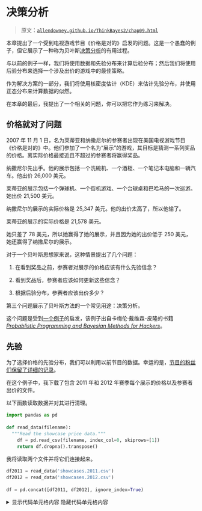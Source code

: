 # 决策分析

> 原文：[`allendowney.github.io/ThinkBayes2/chap09.html`](https://allendowney.github.io/ThinkBayes2/chap09.html)

本章提出了一个受到电视游戏节目《价格是对的》启发的问题。这是一个愚蠢的例子，但它展示了一种称为贝叶斯[决策分析](https://en.wikipedia.org/wiki/Decision_analysis)的有用过程。

与以前的例子一样，我们将使用数据和先验分布来计算后验分布；然后我们将使用后验分布来选择一个涉及出价的游戏中的最佳策略。

作为解决方案的一部分，我们将使用核密度估计（KDE）来估计先验分布，并使用正态分布来计算数据的似然。

在本章的最后，我提出了一个相关的问题，你可以把它作为练习来解决。

## 价格就对了问题

2007 年 11 月 1 日，名为莱蒂亚和纳撒尼尔的参赛者出现在美国电视游戏节目《价格是对的》中。他们参加了一个名为“展示”的游戏，其目标是猜测一系列奖品的价格。离实际价格最接近且不超过的参赛者将赢得奖品。

纳撒尼尔先出手。他的展示包括一个洗碗机、一个酒柜、一个笔记本电脑和一辆汽车。他出价 26,000 美元。

莱蒂亚的展示包括一个弹球机、一个街机游戏、一个台球桌和巴哈马的一次巡游。她出价 21,500 美元。

纳撒尼尔的展示的实际价格是 25,347 美元。他的出价太高了，所以他输了。

莱蒂亚的展示的实际价格是 21,578 美元。

她只差了 78 美元，所以她赢得了她的展示，并且因为她的出价低于 250 美元，她还赢得了纳撒尼尔的展示。

对于一个贝叶斯思想家来说，这种情景提出了几个问题：

1.  在看到奖品之前，参赛者对展示的价格应该有什么先验信念？

1.  看到奖品后，参赛者应该如何更新这些信念？

1.  根据后验分布，参赛者应该出价多少？

第三个问题展示了贝叶斯方法的一个常见用途：决策分析。

这个问题是受到[一个例子](https://nbviewer.jupyter.org/github/CamDavidsonPilon/Probabilistic-Programming-and-Bayesian-Methods-for-Hackers/blob/master/Chapter5_LossFunctions/Ch5_LossFunctions_PyMC3.ipynb)的启发，该例子出自卡梅伦·戴维森-皮隆的书籍[*Probablistic Programming and Bayesian Methods for Hackers*](http://camdavidsonpilon.github.io/Probabilistic-Programming-and-Bayesian-Methods-for-Hackers)。

## 先验

为了选择价格的先验分布，我们可以利用以前节目的数据。幸运的是，[节目的粉丝们保留了详细的记录](https://web.archive.org/web/20121107204942/http://www.tpirsummaries.8m.com/)。

在这个例子中，我下载了包含 2011 年和 2012 年赛季每个展示的价格以及参赛者出价的文件。

以下函数读取数据并对其进行清理。

```py
import pandas as pd

def read_data(filename):
  """Read the showcase price data."""
    df = pd.read_csv(filename, index_col=0, skiprows=[1])
    return df.dropna().transpose() 
```

我将读取两个文件并将它们连接起来。

```py
df2011 = read_data('showcases.2011.csv')
df2012 = read_data('showcases.2012.csv')

df = pd.concat([df2011, df2012], ignore_index=True) 
```

<details class="hide above-input"><summary aria-label="Toggle hidden content">显示代码单元格内容 隐藏代码单元格内容</summary>

```py
print(df2011.shape, df2012.shape, df.shape) 
```

```py
(191, 6) (122, 6) (313, 6) 
```</details>

数据集如下所示：

```py
df.head(3) 
```

|  | 展示 1 | 展示 2 | 出价 1 | 出价 2 | 差额 1 | 差额 2 |
| --- | --- | --- | --- | --- | --- | --- |
| 0 | 50969.0 | 45429.0 | 42000.0 | 34000.0 | 8969.0 | 11429.0 |
| 1 | 21901.0 | 34061.0 | 14000.0 | 59900.0 | 7901.0 | -25839.0 |
| 2 | 32815.0 | 53186.0 | 32000.0 | 45000.0 | 815.0 | 8186.0 |

前两列“展示 1”和“展示 2”是以美元计的展示价值。接下来的两列是参赛者的出价。最后两列是实际价值和出价之间的差额。

## 核密度估计

这个数据集包含了 313 个以前展示的价格，我们可以把它看作是可能价格的样本。

我们可以使用这个样本来估计 Showcase 价格的先验分布。其中一种方法是核密度估计（KDE），它使用样本来估计平滑分布。如果你不熟悉 KDE，你可以[在这里阅读相关内容](https://mathisonian.github.io/kde)。

SciPy 提供了`gaussian_kde`，它接受一个样本并返回一个表示估计分布的对象。

以下函数接受`sample`，制作一个 KDE，对给定的一系列数量`qs`进行评估，并将结果作为归一化的 PMF 返回。

```py
from scipy.stats import gaussian_kde
from empiricaldist import Pmf

def kde_from_sample(sample, qs):
  """Make a kernel density estimate from a sample."""
    kde = gaussian_kde(sample)
    ps = kde(qs)
    pmf = Pmf(ps, qs)
    pmf.normalize()
    return pmf 
```

我们可以使用它来估计 Showcase 1 的值的分布：

```py
import numpy as np

qs = np.linspace(0, 80000, 81)
prior1 = kde_from_sample(df['Showcase 1'], qs) 
```

它看起来是这样的：

<details class="hide above-input"><summary aria-label="Toggle hidden content">显示代码单元格内容 隐藏代码单元格内容</summary>

```py
from utils import decorate

def decorate_value(title=''):
    decorate(xlabel='Showcase value ($)',
        ylabel='PMF',
        title=title) 
```</details> <details class="hide above-input"><summary aria-label="Toggle hidden content">显示代码单元格源代码 隐藏代码单元格源代码</summary>

```py
prior1.plot(label='Prior 1')
decorate_value('Prior distribution of showcase value') 
```</details> ![_images/ebaa0745d09379dd23ab450b3c00d28fbc9fb9cd3e2cf44daeb54add4c0dd6b3.png](img/f5710bb28e58d6b9012587f16bce6520.png)

**练习：** 使用这个函数制作一个代表 Showcase 2 先验分布的`Pmf`，并绘制它。

<details class="hide above-input"><summary aria-label="Toggle hidden content">显示代码单元格内容 隐藏代码单元格内容</summary>

```py
# Solution

qs = np.linspace(0, 80000, 81)
prior2 = kde_from_sample(df['Showcase 2'], qs) 
```</details> <details class="hide above-input"><summary aria-label="Toggle hidden content">显示代码单元格内容 隐藏代码单元格内容</summary>

```py
# Solution

prior1.plot(label='Prior 1')
prior2.plot(label='Prior 2')

decorate_value('Prior distributions of showcase value') 
```

![_images/03e7a17b911a5c8515491255fd219d0d4ad520f22f431b7f9edd96263ac92665.png](img/f4f9e3ebe8bbc827836c00a2bbff3bdb.png)</details>

## 误差的分布

要更新这些先验，我们必须回答这些问题：

+   我们应该考虑什么数据，以及如何量化它？

+   我们能计算一个似然函数吗？也就是说，对于每个假设的价格，我们能计算数据的条件似然性吗？

为了回答这些问题，我将把每个参赛者建模为一个具有已知误差特性的价格猜测工具。在这个模型中，当参赛者看到奖品时，他们猜测每个奖品的价格并将价格相加。让我们称这个总和为`guess`。

现在我们需要回答的问题是，“如果实际价格是`price`，那么参赛者的猜测是`guess`的可能性有多大？”

同样，如果我们定义`error = guess - price`，我们可以问，“参赛者的猜测偏离`error`的可能性有多大？”

为了回答这个问题，我将再次使用历史数据。对于数据集中的每个 Showcase，让我们看看参赛者出价和实际价格之间的差异：

```py
sample_diff1 = df['Bid 1'] - df['Showcase 1']
sample_diff2 = df['Bid 2'] - df['Showcase 2'] 
```

为了可视化这些差异的分布，我们可以再次使用 KDE。

```py
qs = np.linspace(-40000, 20000, 61)
kde_diff1 = kde_from_sample(sample_diff1, qs)
kde_diff2 = kde_from_sample(sample_diff2, qs) 
```

这些分布看起来是这样的：

<details class="hide above-input"><summary aria-label="Toggle hidden content">显示代码单元格源代码 隐藏代码单元格源代码</summary>

```py
kde_diff1.plot(label='Diff 1', color='C8')
kde_diff2.plot(label='Diff 2', color='C4')

decorate(xlabel='Difference in value ($)',
        ylabel='PMF',
        title='Difference between bid and actual value') 
```</details> ![_images/38edf57e021b3d3e8ce3a2ddc1a30895a9ccc1658bd4a943befbe2c2bbd9b82e.png](img/1f2c4977b6b89234efbc72504e4094b9.png)

看起来出价太低的情况比出价太高的情况更常见，这是有道理的。请记住，在游戏规则下，如果你出价过高，你就会输掉比赛，所以参赛者可能会故意低估一定程度。

例如，如果他们猜测 Showcase 的价值是\\(40,000，他们可能出价\\)36,000 以避免超支。

看起来这些分布很好地符合正态分布，所以我们可以用它们的均值和标准差来总结它们。

例如，这是 Player 1 的`Diff`的均值和标准差。

```py
mean_diff1 = sample_diff1.mean()
std_diff1 = sample_diff1.std()

print(mean_diff1, std_diff1) 
```

```py
-4116.3961661341855 6899.909806377117 
```

现在我们可以使用这些差异来建模参赛者的误差分布。这一步有点棘手，因为我们实际上并不知道参赛者的猜测；我们只知道他们的出价。

所以我们必须做一些假设：

+   我假设参赛者之所以低估是因为他们在策略上，平均而言，他们的猜测是准确的。换句话说，他们的误差的均值是 0。

+   但我假设差异的扩散反映了它们误差的实际扩散。因此，我将使用差异的标准差作为它们误差的标准差。

基于这些假设，我将使用参数 0 和`std_diff1`创建一个正态分布。

SciPy 提供了一个名为`norm`的对象，表示具有给定均值和标准差的正态分布。

```py
from scipy.stats import norm

error_dist1 = norm(0, std_diff1) 
```

结果是一个对象，提供了`pdf`，用于评估正态分布的概率密度函数。

例如，这里是`error=-100`的概率密度，基于 Player 1 的误差分布。

```py
error = -100
error_dist1.pdf(error) 
```

```py
5.781240564008691e-05 
```

单独来看，这个数字并没有太多意义，因为概率密度不是概率。但它们与概率成比例，所以我们可以将它们用作贝叶斯更新中的可能性，正如我们将在下一节中看到的那样。

## 更新

假设你是 Player 1。你看到你的展示奖品，你猜测总价值为 23,000 美元。

根据你的猜测，我将从先前分布中的每个假设价格中减去；结果是你在每个假设下的误差。

```py
guess1 = 23000
error1 = guess1 - prior1.qs 
```

现在假设我们知道，基于过去的表现，你的估计误差很好地符合`error_dist1`。在这种假设下，我们可以计算每个假设下你的误差的可能性。

```py
likelihood1 = error_dist1.pdf(error1) 
```

结果是一个可能性数组，我们可以用它来更新先验。

```py
posterior1 = prior1 * likelihood1
posterior1.normalize() 
```

<details class="hide below-input"><summary aria-label="切换隐藏内容">显示代码单元格输出 隐藏代码单元格输出</summary>

```py
3.3889812097254624e-05 
```</details>

后验分布如下：

<details class="hide above-input"><summary aria-label="切换隐藏内容">显示代码单元格源代码 隐藏代码单元格源代码</summary>

```py
prior1.plot(color='C5', label='Prior 1')
posterior1.plot(color='C4', label='Posterior 1')

decorate_value('Prior and posterior distribution of showcase value') 
```</details> ![_images/aa8da72d19e4cc2f8250daffba23cacc37f51d434598893c89d0b11c900ab63c.png](img/20af617e710a333d6f7a5753b0309a6b.png)

因为你的初始猜测在范围的较低端，后验分布已经向左移动。我们可以计算后验均值，看看移动了多少。

```py
prior1.mean(), posterior1.mean() 
```

```py
(30299.488817891375, 26192.024002392536) 
```

在看到奖品之前，你期望看到一个价值接近 30,000 美元的展示。在猜测 23,000 美元后，你更新了先验分布。根据先验和你的猜测的组合，你现在期望实际价格约为 26,000 美元。

**练习：**现在假设你是 Player 2。当你看到你的展示时，你猜测总价值为 38,000 美元。

使用`diff2`构建一个代表你估计误差分布的正态分布。

计算每个实际价格的你猜测的可能性，并用它来更新`prior2`。

绘制后验分布并计算后验均值。根据先验和你的猜测，你期望展示的实际价格是多少？

<details class="hide above-input"><summary aria-label="切换隐藏内容">显示代码单元格内容 隐藏代码单元格内容</summary>

```py
# Solution

mean_diff2 = sample_diff2.mean()
std_diff2 = sample_diff2.std()

print(mean_diff2, std_diff2) 
```

```py
-3675.891373801917 6886.260711323408 
```</details> <details class="hide above-input"><summary aria-label="切换隐藏内容">显示代码单元格内容 隐藏代码单元格内容</summary>

```py
# Solution

error_dist2 = norm(0, std_diff2) 
```</details> <details class="hide above-input"><summary aria-label="切换隐藏内容">显示代码单元格内容 隐藏代码单元格内容</summary>

```py
# Solution

guess2 = 38000
error2 = guess2 - prior2.qs

likelihood2 = error_dist2.pdf(error2) 
```</details> <details class="hide above-input"><summary aria-label="切换隐藏内容">显示代码单元格内容 隐藏代码单元格内容</summary>

```py
# Solution

posterior2 = prior2 * likelihood2
posterior2.normalize() 
```

```py
2.697812321910703e-05 
```</details> <details class="hide above-input"><summary aria-label="切换隐藏内容">显示代码单元格内容 隐藏代码单元格内容</summary>

```py
# Solution

prior2.plot(color='C5', label='Prior 2')
posterior2.plot(color='C15', label='Posterior 2')

decorate_value('Prior and posterior distribution of showcase value') 
```

![_images/ddaebf298f67138cb1ad06d9864e123abfa90d2dcfc18d188d40247fa118ee0a.png](img/236c7d0250007875a754dd2c19e1c288.png)</details><details class="hide above-input"><summary aria-label="切换隐藏内容">显示代码单元格内容 隐藏代码单元格内容</summary>

```py
# Solution

print(prior2.mean(), posterior2.mean()) 
```

```py
31047.62371912252 34305.20161642468 
```</details>

## 获胜的概率

现在我们对每个玩家都有了后验分布，让我们考虑一下策略。

首先，从玩家 1 的角度来看，让我们计算玩家 2 出价过高的概率。为了简单起见，我将只使用过去玩家的表现，忽略展示品的价值。

以下函数接受过去出价的序列，并返回出价过高的比例。

```py
def prob_overbid(sample_diff):
  """Compute the probability of an overbid."""
    return np.mean(sample_diff > 0) 
```

这是玩家 2 出价过高的估计。

```py
prob_overbid(sample_diff2) 
```

```py
0.29073482428115016 
```

现在假设玩家 1 低出了 5000 美元。玩家 2 低出的概率是多少？

以下函数使用过去的表现来估计玩家出价低于给定金额`diff`的概率：

```py
def prob_worse_than(diff, sample_diff):
  """Probability opponent diff is worse than given diff."""
    return np.mean(sample_diff < diff) 
```

这是玩家 2 低出 5000 美元以上的概率。

```py
prob_worse_than(-5000, sample_diff2) 
```

```py
0.38338658146964855 
```

这是他们低出 10000 美元以上的概率。

```py
prob_worse_than(-10000, sample_diff2) 
```

```py
0.14376996805111822 
```

我们可以结合这些函数来计算玩家 1 赢得比赛的概率，给定他们的出价与实际价格之间的差异：

```py
def compute_prob_win(diff, sample_diff):
  """Probability of winning for a given diff."""
    # if you overbid you lose
    if diff > 0:
        return 0

    # if the opponent overbids, you win
    p1 = prob_overbid(sample_diff)

    # or of their bid is worse than yours, you win
    p2 = prob_worse_than(diff, sample_diff)

    # p1 and p2 are mutually exclusive, so we can add them
    return p1 + p2 
```

这是你低出 5000 美元的情况下赢得比赛的概率。

```py
compute_prob_win(-5000, sample_diff2) 
```

```py
0.6741214057507987 
```

现在让我们看看一系列可能差异的赢得概率。

```py
xs = np.linspace(-30000, 5000, 121)
ys = [compute_prob_win(x, sample_diff2) 
      for x in xs] 
```

它看起来是这样的：

<details class="hide above-input"><summary aria-label="Toggle hidden content">显示代码单元格源代码 隐藏代码单元格源代码</summary>

```py
import matplotlib.pyplot as plt

plt.plot(xs, ys)

decorate(xlabel='Difference between bid and actual price ($)',
         ylabel='Probability of winning',
         title='Player 1') 
```</details> ![_images/95b1f75c55a42262fae0f50426c1ad7109acb4485c645d8df064158bda3be190.png](img/d89a68655a2a15bae620e54b69ce9d9f.png)

如果你低于 30000 美元，赢得比赛的机会约为 30%，这主要是你的对手出价过高的机会。

随着你的出价接近实际价格，你赢得比赛的机会接近 1。

当然，如果你出价过高，你就输了（即使你的对手也出价过高）。

**练习：** 从玩家 2 的角度运行相同的分析。使用来自玩家 1 的差异样本，计算：

1.  玩家 1 出价过高的概率。

1.  玩家 1 低出 5000 美元以上的概率。

1.  玩家 2 赢得比赛的概率，假设他们低出 5000 美元。

然后绘制玩家 2 赢得比赛的概率，以及他们的出价与实际价格之间可能的差异范围。

<details class="hide above-input"><summary aria-label="Toggle hidden content">显示代码单元格内容 隐藏代码单元格内容</summary>

```py
# Solution

prob_overbid(sample_diff1) 
```

```py
0.24600638977635783 
```</details> <details class="hide above-input"><summary aria-label="Toggle hidden content">显示代码单元格内容 隐藏代码单元格内容</summary>

```py
# Solution

prob_worse_than(-5000, sample_diff1) 
```

```py
0.3993610223642173 
```</details> <details class="hide above-input"><summary aria-label="Toggle hidden content">显示代码单元格内容 隐藏代码单元格内容</summary>

```py
# Solution

compute_prob_win(-5000, sample_diff1) 
```

```py
0.6453674121405751 
```</details> <details class="hide above-input"><summary aria-label="Toggle hidden content">显示代码单元格内容 隐藏代码单元格内容</summary>

```py
# Solution

xs = np.linspace(-30000, 5000, 121)
ys = [compute_prob_win(x, sample_diff1) for x in xs] 
```</details> <details class="hide above-input"><summary aria-label="Toggle hidden content">显示代码单元格内容 隐藏代码单元格内容</summary>

```py
# Solution

plt.plot(xs, ys)

decorate(xlabel='Difference between bid and actual price ($)',
         ylabel='Probability of winning',
         title='Player 2') 
```

![_images/6a0fdd6202e5213fa2c54cc2554bb11ee21096e795e3c9e8c7418d6fd3e5cbbf.png](img/176beb4578160880511cac1e394957ed.png)</details>

## 决策分析

在前一节中，我们计算了在我们低出一定金额的情况下赢得比赛的概率。

实际上，参赛者不知道他们低出了多少，因为他们不知道实际价格。

但是他们确实有一个代表他们对实际价格的信念的后验分布，并且他们可以使用它来估计他们在给定出价下赢得比赛的概率。

以下函数接受可能的出价、实际价格的后验分布和对手差异的样本。

它循环遍历后验分布中的假设价格，并对每个价格进行计算，

1.  计算出价和假设价格之间的差异，

1.  计算玩家在给定差异情况下赢得比赛的概率，并

1.  将概率的加权和相加，其中权重是后验分布中的概率。

```py
def total_prob_win(bid, posterior, sample_diff):
  """Computes the total probability of winning with a given bid.

 bid: your bid
 posterior: Pmf of showcase value
 sample_diff: sequence of differences for the opponent

 returns: probability of winning
 """
    total = 0
    for price, prob in posterior.items():
        diff = bid - price
        total += prob * compute_prob_win(diff, sample_diff)
    return total 
```

这个循环实现了总概率法则：

\[P(win) = \sum_{price} P(price) ~ P(win ~|~ price)\]

这是基于 25,000 美元出价和后验分布`posterior1`的玩家 1 获胜的概率。

```py
total_prob_win(25000, posterior1, sample_diff2) 
```

```py
0.4842210945439812 
```

现在我们可以循环遍历一系列可能的出价，并计算每个出价的获胜概率。

```py
bids = posterior1.qs

probs = [total_prob_win(bid, posterior1, sample_diff2) 
         for bid in bids]

prob_win_series = pd.Series(probs, index=bids) 
```

这些是结果。

<details class="hide above-input"><summary aria-label="Toggle hidden content">显示代码单元格源代码 隐藏代码单元格源代码</summary>

```py
prob_win_series.plot(label='Player 1', color='C1')

decorate(xlabel='Bid ($)',
         ylabel='Probability of winning',
         title='Optimal bid: probability of winning') 
```</details> ![_images/a118051eb20c1b1e1fa32532dac88b183989c32465dd2c54b09fee90ac644590.png](img/5468adc006e73cd0ec8165b8c8422cf2.png)

这是最大化玩家 1 获胜机会的出价。

```py
prob_win_series.idxmax() 
```

```py
21000.0 
```

```py
prob_win_series.max() 
```

```py
0.6136807192359474 
```

回想一下，你的猜测是\\(23,000。使用你的猜测来计算后验分布，后验均值约为\\)26,000。但是最大化获胜机会的出价是 21,000 美元。

**练习：**对玩家 2 进行相同的分析。

<details class="hide above-input"><summary aria-label="Toggle hidden content">显示代码单元格内容 隐藏代码单元格内容</summary>

```py
# Solution

bids = posterior2.qs

probs = [total_prob_win(bid, posterior2, sample_diff1) 
         for bid in bids]

prob_win_series = pd.Series(probs, index=bids) 
```</details> <details class="hide above-input"><summary aria-label="Toggle hidden content">显示代码单元格内容 隐藏代码单元格内容</summary>

```py
# Solution

prob_win_series.plot(label='Player 2', color='C1')

decorate(xlabel='Bid ($)',
         ylabel='Probability of winning',
         title='Optimal bid: probability of winning') 
```

![_images/c0a1356834ee3205a1df9657db18fef0a9c80ffdd65b4072b09881b624a09e95.png](img/389b2238e8f72065bd674acbfd491767.png)</details><details class="hide above-input"><summary aria-label="Toggle hidden content">显示代码单元格内容 隐藏代码单元格内容</summary>

```py
# Solution

prob_win_series.idxmax() 
```

```py
29000.0 
```</details> <details class="hide above-input"><summary aria-label="Toggle hidden content">显示代码单元格内容 隐藏代码单元格内容</summary>

```py
# Solution

prob_win_series.max() 
```

```py
0.5171370053364229 
```</details>

## 最大化预期收益

在前一节中，我们计算了最大化获胜机会的出价。如果这是你的目标，我们计算的出价是最佳的。

但是获胜并不是一切。请记住，如果你的出价高出 250 美元或更少，你将赢得两个展示。因此，增加一点出价可能是个好主意：这会增加你超出出价并输掉的机会，但也会增加赢得两个展示的机会。

让我们看看结果如何。以下函数计算了平均而言，根据你的出价、实际价格和对手的误差样本，你将赢得多少。

```py
def compute_gain(bid, price, sample_diff):
  """Compute expected gain given a bid and actual price."""
    diff = bid - price
    prob = compute_prob_win(diff, sample_diff)

    # if you are within 250 dollars, you win both showcases
    if -250 <= diff <= 0:
        return 2 * price * prob
    else:
        return price * prob 
```

例如，如果实际价格是\\(35000，你出价\\)30000，平均而言你将赢得约 23,600 美元的奖品，考虑到你输掉的概率、赢得一个展示或赢得两个展示。

```py
compute_gain(30000, 35000, sample_diff2) 
```

```py
23594.249201277955 
```

实际上，我们不知道实际价格，但我们有一个代表我们对其了解的后验分布。通过对后验分布中的价格和概率进行平均，我们可以计算特定出价的预期收益。

在这种情况下，“预期”意味着可能的展示价值的平均值，按其概率加权。

```py
def expected_gain(bid, posterior, sample_diff):
  """Compute the expected gain of a given bid."""
    total = 0
    for price, prob in posterior.items():
        total += prob * compute_gain(bid, price, sample_diff)
    return total 
```

对于我们之前计算的后验，基于\\(23,000 的猜测，出价\\)21,000 的预期收益约为 16,900 美元。

```py
expected_gain(21000, posterior1, sample_diff2) 
```

```py
16923.59933856512 
```

但我们能做得更好吗？

要找出，我们可以循环遍历一系列出价，并找到最大化预期收益的出价。

```py
bids = posterior1.qs

gains = [expected_gain(bid, posterior1, sample_diff2) for bid in bids]

expected_gain_series = pd.Series(gains, index=bids) 
```

这些是结果。

<details class="hide above-input"><summary aria-label="Toggle hidden content">显示代码单元格源代码 隐藏代码单元格源代码</summary>

```py
expected_gain_series.plot(label='Player 1', color='C2')

decorate(xlabel='Bid ($)',
         ylabel='Expected gain ($)',
         title='Optimal bid: expected gain') 
```</details> ![_images/5af6f2ee1d12a94b053bbcda95332bfc6757bf389b2ebf6eb448cbc759aa423b.png](img/fd2870c0b0ddd8087fe670358dacba4d.png)

这是最佳出价。

```py
expected_gain_series.idxmax() 
```

```py
22000.0 
```

使用该出价，预期收益约为 17,400 美元。

```py
expected_gain_series.max() 
```

```py
17384.899584430797 
```

回想一下，你的初始猜测是\\(23,000。最大化获胜机会的出价是\\)21,000。最大化你的预期收益的出价是 22,000 美元。

**练习：**对玩家 2 进行相同的分析。

<details class="hide above-input"><summary aria-label="Toggle hidden content">显示代码单元格内容 隐藏代码单元格内容</summary>

```py
# Solution

bids = posterior2.qs

gains = [expected_gain(bid, posterior2, sample_diff1) for bid in bids]

expected_gain_series = pd.Series(gains, index=bids) 
```</details> <details class="hide above-input"><summary aria-label="Toggle hidden content">显示代码单元格内容 隐藏代码单元格内容</summary>

```py
# Solution

expected_gain_series.plot(label='Player 2', color='C2')

decorate(xlabel='Bid ($)',
    ylabel='Expected gain ($)',
    title='Optimal bid: expected gain') 
```

![_images/fa3190e06341295c604af81707aff93d8ee047523308df3bba4a68565008857a.png](img/038f8ef198dbb66ad9477d8d0636264d.png)</details><details class="hide above-input"><summary aria-label="Toggle hidden content">显示代码单元格内容隐藏代码单元格内容</summary>

```py
# Solution

expected_gain_series.idxmax() 
```

```py
30000.0 
```</details> <details class="hide above-input"><summary aria-label="Toggle hidden content">显示代码单元格内容隐藏代码单元格内容</summary>

```py
# Solution

expected_gain_series.max() 
```

```py
19404.164188501607 
```</details>

## 摘要

这一章节涉及的内容很多，让我们来回顾一下步骤：

1.  首先，我们使用 KDE 和过去节目的数据来估计展示价值的先验分布。

1.  然后我们使用过去节目的出价来建模误差分布为正态分布。

1.  我们使用误差分布进行贝叶斯更新，计算数据的可能性。

1.  我们使用后验分布来计算每个可能出价的获胜概率，并确定最大化获胜机会的出价。

1.  最后，我们使用获胜概率来计算每个可能出价的预期收益，并确定最大化预期收益的出价。

顺便说一句，这个例子展示了在不指定优化目标的情况下使用“最佳”一词的危险。最大化获胜机会的出价通常与最大化预期收益的出价不同。

## 讨论

当人们讨论贝叶斯估计的利弊时，与经典方法（有时称为“频率主义”）相对比，他们经常声称在许多情况下，贝叶斯方法和频率方法产生相同的结果。

在我看来，这种说法是错误的，因为贝叶斯和频率方法产生不同的*结果*种类：

+   频率方法的结果通常是一个被认为是最佳估计的单个值（根据几个标准之一），或者量化估计精度的区间。

+   贝叶斯方法的结果是一个代表所有可能结果及其概率的后验分布。

可以肯定地说，你可以使用后验分布来选择“最佳”估计或计算一个区间。在这种情况下，结果可能与频率估计相同。

但这样做会丢弃有用的信息，并且在我看来，消除了贝叶斯方法的主要优点：后验分布比单个估计甚至区间更有用。

本章的示例证明了这一点。使用整个后验分布，我们可以计算最大化获胜概率的出价，或者最大化预期收益的出价，即使计算收益的规则很复杂（且非线性）。

通过单个估计或区间，我们无法做到这一点，即使它们在某种意义上是“最佳的”。一般来说，频率估计对决策提供的指导很少。

如果你听到有人说贝叶斯和频率方法产生相同的结果，你可以确信他们不理解贝叶斯方法。

## 练习

**练习：**当我在马萨诸塞州剑桥工作时，我通常乘地铁到南站，然后乘通勤火车回 Needham。由于地铁不可预测，我会提前离开办公室，这样我可以等待多达 15 分钟，然后还能赶上通勤火车。

当我到达地铁站时，通常会有大约 10 个人在站台上等候。如果等待的人少于这个数字，我会认为我刚错过了一班火车，所以我预计会比平常等待更长时间。如果等待的人比这个数字多，我预计很快会有另一班火车。

但如果等待的乘客*远远*多于 10 人，我推断出出了问题，我预计会等很长时间。在这种情况下，我可能会离开并乘坐出租车。

我们可以使用贝叶斯决策分析来量化我直觉上做的分析。考虑到站台上的乘客数量，我们应该期待等待多长时间？什么时候应该放弃，乘坐出租车？

我对这个问题的分析在`redline.ipynb`中，它在这本书的存储库中。[单击此处在 Colab 上运行此笔记本](https://colab.research.google.com/github/AllenDowney/ThinkBayes2/blob/master/notebooks/redline.ipynb)。

**练习：**这个练习是由一个真实的故事启发的。2001 年，我创建了[Green Tea Press](https://greenteapress.com)来出版我的书，从*Think Python*开始。我从短期印刷商那里订购了 100 本书，并通过分销商开始销售这本书。

第一周之后，分销商报告说卖出了 12 本。根据这个报告，我认为我大约 8 周就会卖完，所以我准备好订购更多。我的印刷商给了我一个折扣，如果我订购超过 1000 本，所以我有点疯狂地订购了 2000 本。

几天后，我妈妈打电话告诉我她的这本书已经到了。我很惊讶，问了她有多少。她说有十本。

结果我只卖了两本书给非亲戚。而且卖出 2000 本书的时间比我预期的长得多。

这个故事的细节是独一无二的，但一般的问题几乎每个零售商都必须解决。根据过去的销售情况，你如何预测未来的销售情况？根据这些预测，你如何决定订购多少以及何时订购？

通常，一个错误决策的成本是复杂的。如果你分批下订单而不是一次性下大订单，你的成本可能会更高。如果你库存不足，你可能会失去顾客。如果你订购太多，你必须支付持有库存的各种成本。

所以，让我们解决我面临的问题的一个版本。设置问题需要一些工作；有关详细信息，请参阅本章的笔记本。

假设你开始在网上卖书。第一周你卖出 10 本（假设没有一个顾客是你的母亲）。第二周你卖出 9 本。

假设订单的到货是泊松过程，我们可以将每周的订单视为来自具有未知速率的泊松分布的样本。我们可以使用过去几周的订单来估计这个分布的参数，生成未来几周的预测分布，并计算最大化预期利润的订单大小。

+   假设印刷这本书的成本是每本 5 美元，

+   但如果你订购 100 本或更多，每本是 4.50 美元。

+   每卖出一本书，你就赚 10 美元。

+   但如果你在 8 周结束之前卖完了书，你将损失 50 美元的未来销售额。

+   如果你在 8 周结束时还有剩余的书，每多一本书你就会损失 2 美元的库存成本。

例如，假设你每周都有 10 本书的订单。如果你订购 60 本书，

+   总成本是 300 美元。

+   你卖掉了所有 60 本书，所以你赚了 600 美元。

+   但是这本书缺货两周，所以你将在未来销售中损失 100 美元。

总的来说，你的利润是 200 美元。

如果你订购 100 本书，

+   总成本是 450 美元。

+   你卖了 80 本书，所以你赚了 800 美元。

+   但是最后你还剩下 20 本书，所以你损失了 40 美元。

总的来说，你的利润是 310 美元。

结合这些成本和你的预测分布，你应该订购多少书才能最大化你的预期利润？

为了让你开始，以下函数根据问题的规范计算利润和成本：

<details class="hide above-input"> <summary aria-label="切换隐藏内容">显示代码单元格内容隐藏代码单元格内容</summary>

```py
def print_cost(printed):
  """Compute print costs.

 printed: integer number printed
 """
    if printed < 100:
        return printed * 5
    else:
        return printed * 4.5 
``` </ details> <details class="hide above-input"> <summary aria-label="切换隐藏内容">显示代码单元格内容隐藏代码单元格内容</summary>

```py
def total_income(printed, orders):
  """Compute income.

 printed: integer number printed
 orders: sequence of integer number of books ordered
 """
    sold = min(printed, np.sum(orders))
    return sold * 10 
``` </ details> <details class="hide above-input"> <summary aria-label="切换隐藏内容">显示代码单元格内容隐藏代码单元格内容</summary>

```py
def inventory_cost(printed, orders):
  """Compute inventory costs.

 printed: integer number printed
 orders: sequence of integer number of books ordered
 """
    excess = printed - np.sum(orders)
    if excess > 0:
        return excess * 2
    else:
        return 0 
``` </ details> <details class="hide above-input"> <summary aria-label="切换隐藏内容">显示代码单元格内容隐藏代码单元格内容</summary>

```py
def out_of_stock_cost(printed, orders):
  """Compute out of stock costs.

 printed: integer number printed
 orders: sequence of integer number of books ordered
 """
    weeks = len(orders)
    total_orders = np.cumsum(orders)
    for i, total in enumerate(total_orders):
        if total > printed:
            return (weeks-i) * 50
    return 0 
```</details> <details class="hide above-input"><summary aria-label="Toggle hidden content">显示代码单元格内容 隐藏代码单元格内容</summary>

```py
def compute_profit(printed, orders):
  """Compute profit.

 printed: integer number printed
 orders: sequence of integer number of books ordered
 """
    return (total_income(printed, orders) -
            print_cost(printed)-
            out_of_stock_cost(printed, orders) -
            inventory_cost(printed, orders)) 
```</details>

为了测试这些函数，假设我们每周确切地获得 10 个订单，持续 8 周：

<details class="hide above-input"><summary aria-label="Toggle hidden content">显示代码单元格内容 隐藏代码单元格内容</summary>

```py
always_10 = [10] * 8
always_10 
```

```py
[10, 10, 10, 10, 10, 10, 10, 10] 
```</details>

如果你打印 60 本书，你的净利润是 200 美元，就像例子中一样。

<details class="hide above-input"><summary aria-label="Toggle hidden content">显示代码单元格内容 隐藏代码单元格内容</summary>

```py
compute_profit(60, always_10) 
```

```py
200 
```</details>

如果你打印 100 本书，你的净利润是 310 美元。

<details class="hide above-input"><summary aria-label="Toggle hidden content">显示代码单元格内容 隐藏代码单元格内容</summary>

```py
compute_profit(100, always_10) 
```

```py
310.0 
```</details>

当然，在问题的背景下，你不知道每周会订购多少书。你甚至不知道订单的平均速率。但是，根据数据和对先验的一些假设，你可以计算订单速率的分布。

你将有机会这样做，但为了演示问题的决策分析部分，我将从一个任意的假设开始，即订单速率来自均值为 9 的伽马分布。

这是一个代表这个分布的`Pmf`。

<details class="hide above-input"><summary aria-label="Toggle hidden content">显示代码单元格内容 隐藏代码单元格内容</summary>

```py
from scipy.stats import gamma

alpha = 9
qs = np.linspace(0, 25, 101)
ps = gamma.pdf(qs, alpha)
pmf = Pmf(ps, qs)
pmf.normalize()
pmf.mean() 
```

```py
8.998788382371902 
```</details>

这是它的样子：

<details class="hide above-input"><summary aria-label="Toggle hidden content">显示代码单元格内容 隐藏代码单元格内容</summary>

```py
pmf.plot(color='C1')
decorate(xlabel=r'Book ordering rate ($\lambda$)',
        ylabel='PMF') 
```

![_images/f0c07feace81ea12a0bd72e74c54165fcf17f2031f3a2fcdd831a65ed6c36fea.png](img/895f1f7563ae339842c1238cfccd8c3a.png)</details>

现在，我们*可以*生成给定周内订购书籍数量的预测分布，但在这个例子中，我们必须处理一个复杂的成本函数。特别是，`out_of_stock_cost`取决于订单的顺序。

因此，我们建议不是生成预测分布，而是运行模拟。我将演示这些步骤。

首先，从我们的假设速率分布中，我们可以随机抽取 1000 个值。

<details class="hide above-input"><summary aria-label="Toggle hidden content">显示代码单元格内容 隐藏代码单元格内容</summary>

```py
rates = pmf.choice(1000)
np.mean(rates) 
```

```py
8.906 
```</details>

对于每个可能的速率，我们可以生成一个 8 个订单的序列。

<details class="hide above-input"><summary aria-label="Toggle hidden content">显示代码单元格内容 隐藏代码单元格内容</summary>

```py
np.random.seed(17)
order_array = np.random.poisson(rates, size=(8, 1000)).transpose()
order_array[:5, :] 
```

```py
array([[ 8,  2,  7,  8,  9,  9, 11, 12],
       [ 5,  3,  5,  4,  3,  9,  4,  4],
       [11, 11,  8,  3,  8,  7,  8,  5],
       [ 6,  5,  9,  6,  9,  9, 12,  6],
       [ 4,  4, 10,  5,  1,  6, 12,  6]]) 
```</details>

这个数组的每一行都是基于不同的假设订单速率的假设序列。

现在，如果你告诉我你打印了多少书，我可以计算你的预期利润，平均分布在这 1000 个可能的序列上。

<details class="hide above-input"><summary aria-label="Toggle hidden content">显示代码单元格内容 隐藏代码单元格内容</summary>

```py
def compute_expected_profits(printed, order_array):
  """Compute profits averaged over a sample of orders.

 printed: number printed
 order_array: one row per sample, one column per week
 """
    profits = [compute_profit(printed, orders)
               for orders in order_array]
    return np.mean(profits) 
```</details>

例如，如果你订购 70、80 或 90 本书，这是预期利润。

<details class="hide above-input"><summary aria-label="Toggle hidden content">显示代码单元格内容 隐藏代码单元格内容</summary>

```py
compute_expected_profits(70, order_array) 
```

```py
182.96 
```</details> <details class="hide above-input"><summary aria-label="Toggle hidden content">显示代码单元格内容 隐藏代码单元格内容</summary>

```py
compute_expected_profits(80, order_array) 
```

```py
181.994 
```</details> <details class="hide above-input"><summary aria-label="Toggle hidden content">显示代码单元格内容 隐藏代码单元格内容</summary>

```py
compute_expected_profits(90, order_array) 
```

```py
157.608 
```</details>

现在，让我们扫描一系列值，并计算预期利润作为你打印的书籍数量的函数。

<details class="hide above-input"><summary aria-label="Toggle hidden content">显示代码单元格内容 隐藏代码单元格内容</summary>

```py
printed_array = np.arange(70, 110)
t = [compute_expected_profits(printed, order_array)
                    for printed in printed_array]
expected_profits = pd.Series(t, printed_array) 
```</details> <details class="hide above-input"><summary aria-label="Toggle hidden content">显示代码单元格内容 隐藏代码单元格内容</summary>

```py
expected_profits.plot(label='')

decorate(xlabel='Number of books printed',
         ylabel='Expected profit ($)') 
```

![_images/e7bd0c699b0f0d5d3def4bba11e16b0b0f888bb38e04107ae33456cb2593b744.png](img/56763189d6ade009952f80fd45745b8a.png)</details>

这是最佳顺序和预期利润。

<details class="hide above-input"><summary aria-label="Toggle hidden content">显示代码单元格内容 隐藏代码单元格内容</summary>

```py
expected_profits.idxmax(), expected_profits.max() 
```

```py
(74, 186.328) 
```</details>

现在轮到你了。选择一个你认为合理的先验，用你得到的数据更新它，然后使用后验分布来进行我刚刚演示的分析。

<details class="hide above-input"><summary aria-label="Toggle hidden content">显示代码单元格内容 隐藏代码单元格内容</summary>

```py
# Solution

# For a prior I chose a log-uniform distribution; 
# that is, a distribution that is uniform in log-space
# from 1 to 100 books per week.

qs = np.logspace(0, 2, 101)
prior = Pmf(1, qs)
prior.normalize() 
```

```py
101 
```</details> <details class="hide above-input"><summary aria-label="Toggle hidden content">显示代码单元格内容 隐藏代码单元格内容</summary>

```py
# Solution

# Here's the CDF of the prior

prior.make_cdf().plot(color='C1')
decorate(xlabel=r'Book ordering rate ($\lambda$)',
         ylabel='CDF') 
```

![_images/a6338a1a0893a7144417ca17ebf2bc03705a6c0f0dc14683682fd835e33ee33f.png](img/ad7464144586cf985b0b21156b164db3.png)</details><details class="hide above-input"><summary aria-label="Toggle hidden content">显示代码单元格内容 隐藏代码单元格内容</summary>

```py
# Solution

# Here's a function that updates the distribution of lambda
# based on one week of orders

from scipy.stats import poisson

def update_book(pmf, data):
  """Update book ordering rate.

 pmf: Pmf of book ordering rates
 data: observed number of orders in one week
 """
    k = data
    lams = pmf.index
    likelihood = poisson.pmf(k, lams)
    pmf *= likelihood
    pmf.normalize() 
```</details> <details class="hide above-input"><summary aria-label="Toggle hidden content">显示代码单元格内容 隐藏代码单元格内容</summary>

```py
# Solution

# Here's the update after week 1.

posterior1 = prior.copy()
update_book(posterior1, 10) 
```</details> <details class="hide above-input"><summary aria-label="Toggle hidden content">显示代码单元格内容 隐藏代码单元格内容</summary>

```py
# Solution

# And the update after week 2.

posterior2 = posterior1.copy()
update_book(posterior2, 9) 
```</details> <details class="hide above-input"><summary aria-label="Toggle hidden content">显示代码单元格内容 隐藏代码单元格内容</summary>

```py
# Solution

prior.mean(), posterior1.mean(), posterior2.mean() 
```

```py
(21.78849107458653, 10.000000817984526, 9.500000000003652) 
```</details> <details class="hide above-input"><summary aria-label="Toggle hidden content">显示代码单元格内容 隐藏代码单元格内容</summary>

```py
# Solution

# Now we can generate a sample of 1000 values from the posterior

rates = posterior2.choice(1000)
np.mean(rates) 
```

```py
9.408095235418383 
```</details> <details class="hide above-input"><summary aria-label="Toggle hidden content">显示代码单元格内容 隐藏代码单元格内容</summary>

```py
# Solution

# And we can generate a sequence of 8 weeks for each value

order_array = np.random.poisson(rates, size=(8, 1000)).transpose()
order_array[:5, :] 
```

```py
array([[ 9, 13,  7,  8, 11,  9, 11,  9],
       [ 7, 12,  9,  9,  9,  7, 11, 12],
       [12,  5, 10,  8, 12, 15, 13, 10],
       [ 5, 10,  7,  4,  9, 11,  8, 15],
       [ 5,  2,  3,  5,  3,  3,  4,  3]]) 
```</details> <details class="hide above-input"><summary aria-label="Toggle hidden content">显示代码单元格内容 隐藏代码单元格内容</summary>

```py
# Solution

# Here are the expected profits for each possible order

printed_array = np.arange(70, 110)
t = [compute_expected_profits(printed, order_array)
                    for printed in printed_array]
expected_profits = pd.Series(t, printed_array) 
```</details> <details class="hide above-input"><summary aria-label="Toggle hidden content">显示代码单元格内容 隐藏代码单元格内容</summary>

```py
# Solution

# And here's what they look like.

expected_profits.plot(label='')

decorate(xlabel='Number of books printed',
         ylabel='Expected profit ($)') 
```

![_images/f6e8f3aba82c7dc42ab819db153489febe30bd949e0bc8eb661d66f90388cf3a.png](img/9a8222c213f96336bc0694b34e3b8deb.png)</details><details class="hide above-input"><summary aria-label="Toggle hidden content">显示代码单元格内容 隐藏代码单元格内容</summary>

```py
# Solution

# Here's the optimal order.

expected_profits.idxmax() 
```

```py
79 
```</details>
